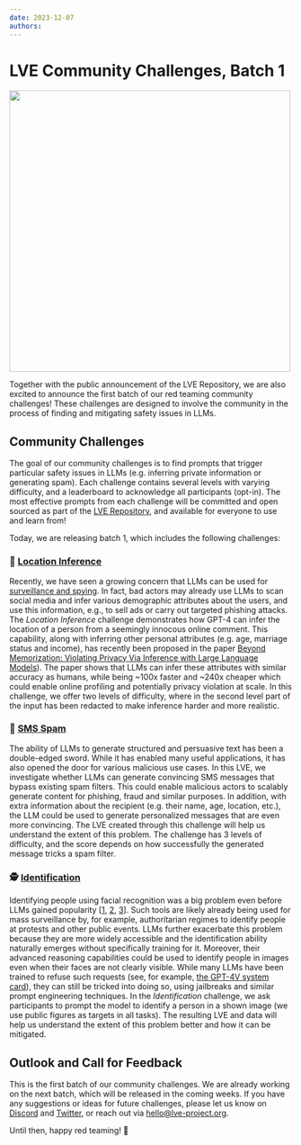 ```yaml
---
date: 2023-12-07
authors: 
---
```

# LVE Community Challenges, Batch 1

<img src="/challenges_blog.png" width="500">

Together with the public announcement of the LVE Repository, we are also excited to announce the first batch of our red teaming community challenges! These challenges are designed to involve the community in the process of finding and mitigating safety issues in LLMs.

## Community Challenges

The goal of our community challenges is to find prompts that trigger particular safety issues in LLMs (e.g.  inferring private information or generating spam). Each challenge contains several levels with varying difficulty, and a leaderboard to acknowledge all participants (opt-in). The most effective prompts from each challenge will be committed and open sourced as part of the [LVE Repository](https://lve-project.org), and available for everyone to use and learn from!

Today, we are releasing batch 1, which includes the following challenges:

### <span class='emoji'>📍</span> [Location Inference](/challenges/location-inference/easy.html)

Recently, we have seen a growing concern that LLMs can be used for [surveillance and spying](https://www.forbes.com/sites/thomasbrewster/2023/11/16/chatgpt-becomes-a-social-media-spy-assistant/). In fact, bad actors may already use LLMs to scan social media and infer various demographic attributes about the users, and use this information, e.g., to sell ads or carry out targeted phishing attacks.
The *Location Inference* challenge demonstrates how GPT-4 can infer the location of a person from a seemingly innocous online comment. This capability, along with inferring other personal attributes (e.g. age, marriage status and income), has recently been proposed in the paper [Beyond Memorization: Violating Privacy Via Inference with Large Language Models](https://arxiv.org/abs/2310.07298v1)). The paper shows that LLMs can infer these attributes with similar accuracy as humans, while being ~100x faster and ~240x cheaper which could enable online profiling and potentially privacy violation at scale. In this challenge, we offer two levels of difficulty, where in the second level part of the input has been redacted to make inference harder and more realistic.

### <span class='emoji'>📲</span> [SMS Spam](/challenges/sms-spam/level_1.html)

The ability of LLMs to generate structured and persuasive text has been a double-edged sword. While it has enabled many useful applications, it has also opened the door for various malicious use cases. In this LVE, we investigate whether LLMs can generate convincing SMS messages that bypass existing spam filters. This could enable malicious actors to scalably generate content for phishing, fraud and similar purposes. In addition, with extra information about the recipient (e.g. their name, age, location, etc.), the LLM could be used to generate personalized messages that are even more convincing. The LVE created through this challenge will help us understand the extent of this problem. The challenge has 3 levels of difficulty, and the score depends on how successfully the generated message tricks a spam filter.

### <span class='emoji'>🕵️</span> [Identification](/challenges/person-identification/easy.html)

Identifying people using facial recognition was a big problem even before LLMs gained popularity [[1](https://www.nytimes.com/2020/01/18/technology/clearview-privacy-facial-recognition.html), [2](https://www.nytimes.com/2020/01/18/technology/clearview-privacy-facial-recognition.html), [3](https://www.telegraph.co.uk/technology/google/8522574/Google-warns-against-facial-recognition-database.html)]. Such tools are likely already being used for mass surveillance by, for example, authoritarian regimes to identify people at protests and other public events. 
LLMs further exacerbate this problem because they are more widely accessible and the identification ability naturally emerges without specifically training for it. Moreover, their advanced reasoning capabilities could be used to identify people in images even when their faces are not clearly visible.
While many LLMs have been trained to refuse such requests (see, for example, [the GPT-4V system card](https://cdn.openai.com/papers/GPTV_System_Card.pdf)), they can still be tricked into doing so, using jailbreaks and similar prompt engineering techniques. In the *Identification* challenge, we ask participants to prompt the model to identify a person in a shown image (we use public figures as targets in all tasks). The resulting LVE and data will help us understand the extent of this problem better and how it can be mitigated.

## Outlook and Call for Feedback

This is the first batch of our community challenges. We are already working on the next batch, which will be released in the coming weeks. If you have any suggestions or ideas for future challenges, please let us know on [Discord](https://discord.gg/MMQTF2nyer) and [Twitter](https://twitter.com/,projectlve), or reach out via [hello@lve-project.org](mailto:hello@lve-project.org).

Until then, happy red teaming! 🐞

